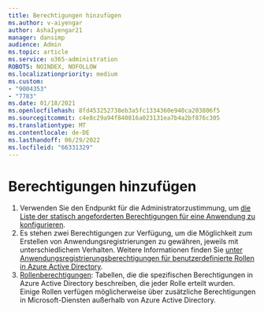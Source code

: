 ```yaml
---
title: Berechtigungen hinzufügen
ms.author: v-aiyengar
author: AshaIyengar21
manager: dansimp
audience: Admin
ms.topic: article
ms.service: o365-administration
ROBOTS: NOINDEX, NOFOLLOW
ms.localizationpriority: medium
ms.custom:
- "9004353"
- "7783"
ms.date: 01/18/2021
ms.openlocfilehash: 8fd453252738eb3a5fc1334360e940ca203806f5
ms.sourcegitcommit: c4e8c29a94f840816a023131ea7b4a2bf876c305
ms.translationtype: MT
ms.contentlocale: de-DE
ms.lasthandoff: 06/29/2022
ms.locfileid: "66331329"
---
```

# <a name="add-permissions"></a>Berechtigungen hinzufügen

1. Verwenden Sie den Endpunkt für die Administratorzustimmung, um [die Liste der statisch angeforderten Berechtigungen für eine Anwendung zu konfigurieren](https://docs.microsoft.com/azure/active-directory/develop/v2-permissions-and-consent#to-configure-the-list-of-statically-requested-permissions-for-an-application).
1. Es stehen zwei Berechtigungen zur Verfügung, um die Möglichkeit zum Erstellen von Anwendungsregistrierungen zu gewähren, jeweils mit unterschiedlichem Verhalten. Weitere Informationen finden Sie [unter Anwendungsregistrierungsberechtigungen für benutzerdefinierte Rollen in Azure Active Directory](https://docs.microsoft.com/azure/active-directory/roles/custom-available-permissions).
1. [Rollenberechtigungen](https://docs.microsoft.com/azure/active-directory/roles/permissions-reference#role-permissions): Tabellen, die die spezifischen Berechtigungen in Azure Active Directory beschreiben, die jeder Rolle erteilt wurden. Einige Rollen verfügen möglicherweise über zusätzliche Berechtigungen in Microsoft-Diensten außerhalb von Azure Active Directory.